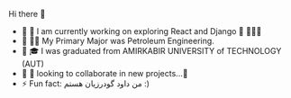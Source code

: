  Hi there 👋
- 🔭 👶 I am currently working on exploring React and Django 🚀 👩🏻‍🚀 
- 🌱 👷🏻  My Primary Major was Petroleum Engineering.
- 👯 🎓 I was graduated from AMIRKABIR UNIVERSITY of TECHNOLOGY (AUT)
- 🤔 🤝 looking to collaborate in new projects...🤏
- ⚡ Fun fact: من داود گودرزیان هستم  :)
